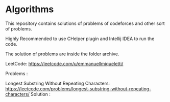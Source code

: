 # Algorithms
This repository contains solutions of problems of codeforces and other sort of problems. 

Highly Recommended to use CHelper plugin and Intellij IDEA to run the code.




The solution of problems are inside the folder archive.


LeetCode: https://leetcode.com/u/emmanuellmiqueletti/



Problems :

Longest Substring Without Repeating Characters: https://leetcode.com/problems/longest-substring-without-repeating-characters/
Solution :